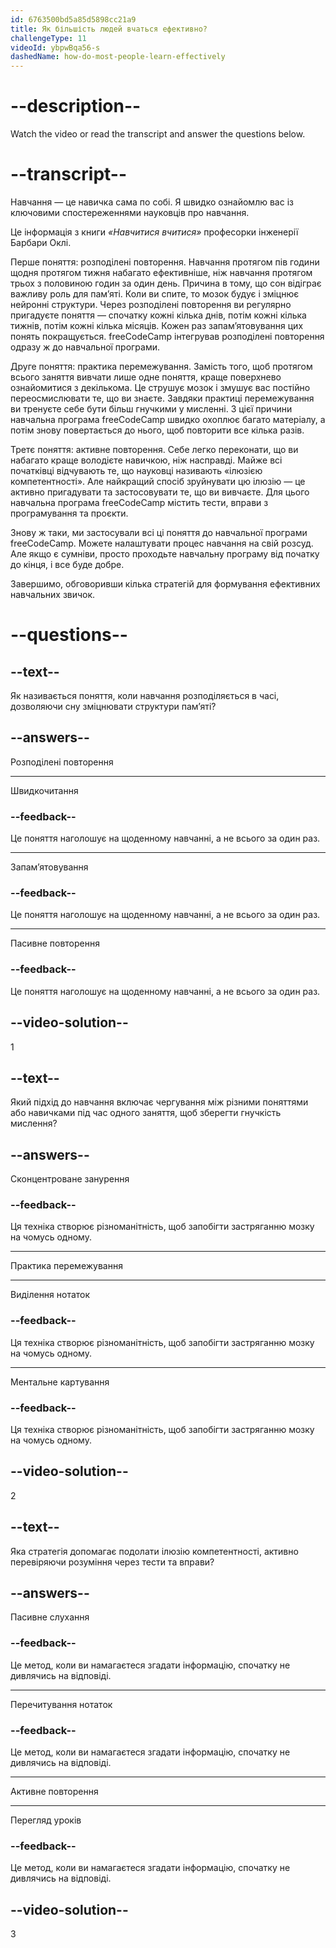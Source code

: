 ```yaml
---
id: 6763500bd5a85d5898cc21a9
title: Як більшість людей вчаться ефективно?
challengeType: 11
videoId: ybpwBqa56-s
dashedName: how-do-most-people-learn-effectively
---
```


# --description--

Watch the video or read the transcript and answer the questions below.

# --transcript--

Навчання — це навичка сама по собі. Я швидко ознайомлю вас із ключовими спостереженнями науковців про навчання.

Це інформація з книги *«Навчитися вчитися»* професорки інженерії Барбари Оклі.

Перше поняття: розподілені повторення. Навчання протягом пів години щодня протягом тижня набагато ефективніше, ніж навчання протягом трьох з половиною годин за один день. Причина в тому, що сон відіграє важливу роль для пам’яті. Коли ви спите, то мозок будує і зміцнює нейронні структури. Через розподілені повторення ви регулярно пригадуєте поняття — спочатку кожні кілька днів, потім кожні кілька тижнів, потім кожні кілька місяців. Кожен раз запам’ятовування цих понять покращується. freeCodeCamp інтегрував розподілені повторення одразу ж до навчальної програми.

Друге поняття: практика перемежування. Замість того, щоб протягом всього заняття вивчати лише одне поняття, краще поверхнево ознайомитися з декількома. Це струшує мозок і змушує вас постійно переосмислювати те, що ви знаєте. Завдяки практиці перемежування ви тренуєте себе бути більш гнучкими у мисленні. З цієї причини навчальна програма freeCodeCamp швидко охоплює багато матеріалу, а потім знову повертається до нього, щоб повторити все кілька разів.

Третє поняття: активне повторення. Себе легко переконати, що ви набагато краще володієте навичкою, ніж насправді. Майже всі початківці відчувають те, що науковці називають «ілюзією компетентності». Але найкращий спосіб зруйнувати цю ілюзію — це активно пригадувати та застосовувати те, що ви вивчаєте. Для цього навчальна програма freeCodeCamp містить тести, вправи з програмування та проєкти.

Знову ж таки, ми застосували всі ці поняття до навчальної програми freeCodeCamp. Можете налаштувати процес навчання на свій розсуд. Але якщо є сумніви, просто проходьте навчальну програму від початку до кінця, і все буде добре.

Завершимо, обговоривши кілька стратегій для формування ефективних навчальних звичок.

# --questions--

## --text--

Як називається поняття, коли навчання розподіляється в часі, дозволяючи сну зміцнювати структури пам’яті?

## --answers--

Розподілені повторення

---

Швидкочитання

### --feedback--

Це поняття наголошує на щоденному навчанні, а не всього за один раз.

---

Запам’ятовування

### --feedback--

Це поняття наголошує на щоденному навчанні, а не всього за один раз.

---

Пасивне повторення

### --feedback--

Це поняття наголошує на щоденному навчанні, а не всього за один раз.

## --video-solution--

1

## --text--

Який підхід до навчання включає чергування між різними поняттями або навичками під час одного заняття, щоб зберегти гнучкість мислення?

## --answers--

Сконцентроване занурення

### --feedback--

Ця техніка створює різноманітність, щоб запобігти застряганню мозку на чомусь одному.

---

Практика перемежування

---

Виділення нотаток

### --feedback--

Ця техніка створює різноманітність, щоб запобігти застряганню мозку на чомусь одному.

---

Ментальне картування

### --feedback--

Ця техніка створює різноманітність, щоб запобігти застряганню мозку на чомусь одному.

## --video-solution--

2

## --text--

Яка стратегія допомагає подолати ілюзію компетентності, активно перевіряючи розуміння через тести та вправи?

## --answers--

Пасивне слухання

### --feedback--

Це метод, коли ви намагаєтеся згадати інформацію, спочатку не дивлячись на відповіді.

---

Перечитування нотаток

### --feedback--

Це метод, коли ви намагаєтеся згадати інформацію, спочатку не дивлячись на відповіді.

---

Активне повторення

---

Перегляд уроків

### --feedback--

Це метод, коли ви намагаєтеся згадати інформацію, спочатку не дивлячись на відповіді.

## --video-solution--

3
